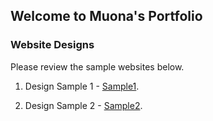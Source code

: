 ## Welcome to Muona's Portfolio

### Website Designs

Please review the sample websites below. 

1. Design Sample 1 - [Sample1](https://mgmals.github.io/PortfolioWebProject/layout1_index.html).

2. Design Sample 2 - [Sample2](https://mgmals.github.io/PortfolioWebProject/layout2_index.html).
